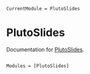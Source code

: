 ```@meta
CurrentModule = PlutoSlides
```

# PlutoSlides

Documentation for [PlutoSlides](https://github.com/dmetivie/PlutoSlides.jl).

```@index
```

```@autodocs
Modules = [PlutoSlides]
```
